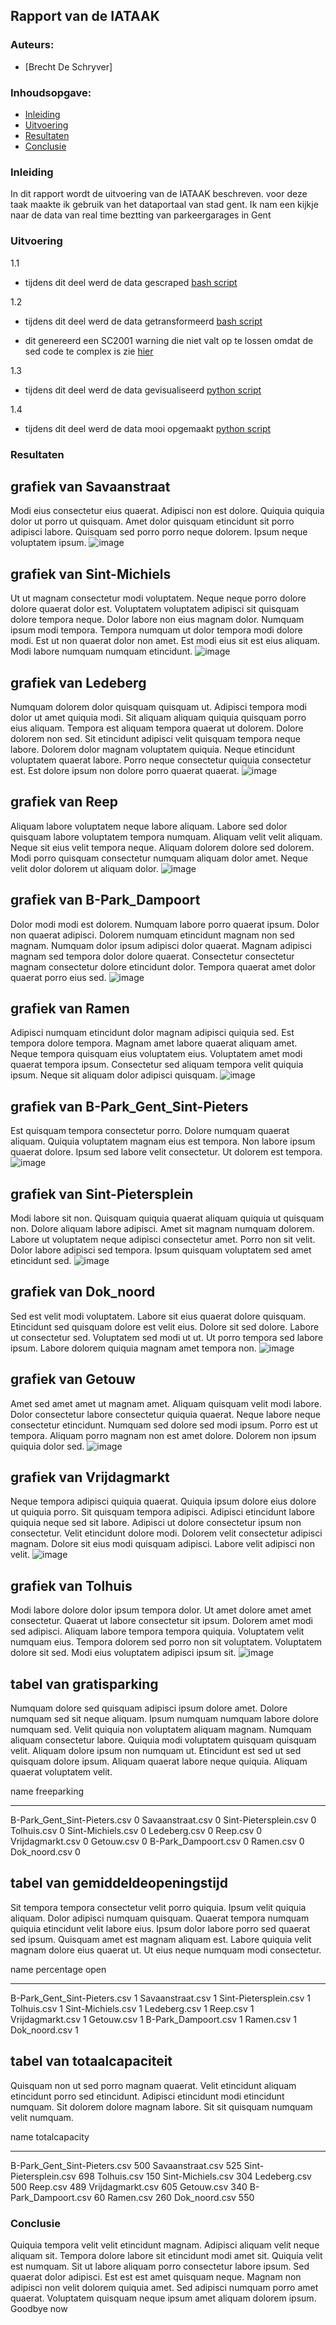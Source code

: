 ## Rapport van de IATAAK
### Auteurs:
 - [Brecht De Schryver]
### Inhoudsopgave:
 - [Inleiding](#inleiding)
 - [Uitvoering](#uitvoering)
 - [Resultaten](#resultaten)
 - [Conclusie](#conclusie)
### Inleiding
In dit rapport wordt de uitvoering van de IATAAK beschreven. voor deze taak maakte ik gebruik van het dataportaal van stad gent. Ik nam een kijkje naar de data van real time beztting van parkeergarages in Gent
### Uitvoering
1.1
 - tijdens dit deel werd de data gescraped
[bash script](https://github.com/BrechtDeSchryver/iataak/blob/main/scripts/webscraper.sh)

1.2
 - tijdens dit deel werd de data getransformeerd
[bash script](https://github.com/BrechtDeSchryver/iataak/blob/main/scripts/transform.sh)

 - dit genereerd een SC2001 warning die niet valt op te lossen omdat de sed code te complex is zie [hier](https://www.shellcheck.net/wiki/SC2001)

1.3
 - tijdens dit deel werd de data gevisualiseerd
[python script](https://github.com/BrechtDeSchryver/iataak/blob/main/scripts/analyse.py)

1.4
 - tijdens dit deel werd de data mooi opgemaakt
[python script](https://github.com/BrechtDeSchryver/iataak/blob/main/scripts/report.py)
### Resultaten
## grafiek van Savaanstraat
Modi eius consectetur eius quaerat. Adipisci non est dolore. Quiquia quiquia dolor ut porro ut quisquam. Amet dolor quisquam etincidunt sit porro adipisci labore. Quisquam sed porro porro neque dolorem. Ipsum neque voluptatem ipsum.
![image](https://github.com/BrechtDeSchryver/iataak/blob/main/csvimage/Savaanstraat.csv.png)
## grafiek van Sint-Michiels
Ut ut magnam consectetur modi voluptatem. Neque neque porro dolore dolore quaerat dolor est. Voluptatem voluptatem adipisci sit quisquam dolore tempora neque. Dolor labore non eius magnam dolor. Numquam ipsum modi tempora. Tempora numquam ut dolor tempora modi dolore modi. Est ut non quaerat dolor non amet. Est modi eius sit est eius aliquam. Modi labore numquam numquam etincidunt.
![image](https://github.com/BrechtDeSchryver/iataak/blob/main/csvimage/Sint-Michiels.csv.png)
## grafiek van Ledeberg
Numquam dolorem dolor quisquam quisquam ut. Adipisci tempora modi dolor ut amet quiquia modi. Sit aliquam aliquam quiquia quisquam porro eius aliquam. Tempora est aliquam tempora quaerat ut dolorem. Dolore dolorem non sed. Sit etincidunt adipisci velit quisquam tempora neque labore. Dolorem dolor magnam voluptatem quiquia. Neque etincidunt voluptatem quaerat labore. Porro neque consectetur quiquia consectetur est. Est dolore ipsum non dolore porro quaerat quaerat.
![image](https://github.com/BrechtDeSchryver/iataak/blob/main/csvimage/Ledeberg.csv.png)
## grafiek van Reep
Aliquam labore voluptatem neque labore aliquam. Labore sed dolor quisquam labore voluptatem tempora numquam. Aliquam velit velit aliquam. Neque sit eius velit tempora neque. Aliquam dolorem dolore sed dolorem. Modi porro quisquam consectetur numquam aliquam dolor amet. Neque velit dolor dolorem ut aliquam dolor.
![image](https://github.com/BrechtDeSchryver/iataak/blob/main/csvimage/Reep.csv.png)
## grafiek van B-Park_Dampoort
Dolor modi modi est dolorem. Numquam labore porro quaerat ipsum. Dolor non quaerat adipisci. Dolorem numquam etincidunt magnam non sed magnam. Numquam dolor ipsum adipisci dolor quaerat. Magnam adipisci magnam sed tempora dolor dolore quaerat. Consectetur consectetur magnam consectetur dolore etincidunt dolor. Tempora quaerat amet dolor quaerat porro eius sed.
![image](https://github.com/BrechtDeSchryver/iataak/blob/main/csvimage/B-Park_Dampoort.csv.png)
## grafiek van Ramen
Adipisci numquam etincidunt dolor magnam adipisci quiquia sed. Est tempora dolore tempora. Magnam amet labore quaerat aliquam amet. Neque tempora quisquam eius voluptatem eius. Voluptatem amet modi quaerat tempora ipsum. Consectetur sed aliquam tempora velit quiquia ipsum. Neque sit aliquam dolor adipisci quisquam.
![image](https://github.com/BrechtDeSchryver/iataak/blob/main/csvimage/Ramen.csv.png)
## grafiek van B-Park_Gent_Sint-Pieters
Est quisquam tempora consectetur porro. Dolore numquam quaerat aliquam. Quiquia voluptatem magnam eius est tempora. Non labore ipsum quaerat dolore. Ipsum sed labore velit consectetur. Ut dolorem est tempora.
![image](https://github.com/BrechtDeSchryver/iataak/blob/main/csvimage/B-Park_Gent_Sint-Pieters.csv.png)
## grafiek van Sint-Pietersplein
Modi labore sit non. Quisquam quiquia quaerat aliquam quiquia ut quisquam non. Dolore aliquam labore adipisci. Amet sit magnam numquam dolorem. Labore ut voluptatem neque adipisci consectetur amet. Porro non sit velit. Dolor labore adipisci sed tempora. Ipsum quisquam voluptatem sed amet etincidunt sed.
![image](https://github.com/BrechtDeSchryver/iataak/blob/main/csvimage/Sint-Pietersplein.csv.png)
## grafiek van Dok_noord
Sed est velit modi voluptatem. Labore sit eius quaerat dolore quisquam. Etincidunt sed quisquam dolore est velit eius. Dolore sit sed dolore. Labore ut consectetur sed. Voluptatem sed modi ut ut. Ut porro tempora sed labore ipsum. Labore dolorem quiquia magnam amet tempora non.
![image](https://github.com/BrechtDeSchryver/iataak/blob/main/csvimage/Dok_noord.csv.png)
## grafiek van Getouw
Amet sed amet amet ut magnam amet. Aliquam quisquam velit modi labore. Dolor consectetur labore consectetur quiquia quaerat. Neque labore neque consectetur etincidunt. Numquam sed dolore sed modi ipsum. Porro est ut tempora. Aliquam porro magnam non est amet dolore. Dolorem non ipsum quiquia dolor sed.
![image](https://github.com/BrechtDeSchryver/iataak/blob/main/csvimage/Getouw.csv.png)
## grafiek van Vrijdagmarkt
Neque tempora adipisci quiquia quaerat. Quiquia ipsum dolore eius dolore ut quiquia porro. Sit quisquam tempora adipisci. Adipisci etincidunt labore quiquia neque sed sit labore. Adipisci ut dolore consectetur ipsum non consectetur. Velit etincidunt dolore modi. Dolorem velit consectetur adipisci magnam. Dolore sit eius modi quisquam adipisci. Labore velit adipisci non velit.
![image](https://github.com/BrechtDeSchryver/iataak/blob/main/csvimage/Vrijdagmarkt.csv.png)
## grafiek van Tolhuis
Modi labore dolore dolor ipsum tempora dolor. Ut amet dolore amet amet consectetur. Quaerat ut labore consectetur sit ipsum. Dolorem amet modi sed adipisci. Aliquam labore tempora tempora quiquia. Voluptatem velit numquam eius. Tempora dolorem sed porro non sit voluptatem. Voluptatem dolore sit sed. Modi eius voluptatem adipisci ipsum sit.
![image](https://github.com/BrechtDeSchryver/iataak/blob/main/csvimage/Tolhuis.csv.png)
## tabel van gratisparking
Numquam dolore sed quisquam adipisci ipsum dolore amet. Dolore numquam sed sit neque aliquam. Ipsum numquam numquam labore dolore numquam sed. Velit quiquia non voluptatem aliquam magnam. Numquam aliquam consectetur labore. Quiquia modi voluptatem quisquam quisquam velit. Aliquam dolore ipsum non numquam ut. Etincidunt est sed ut sed quisquam dolore ipsum. Aliquam quaerat labore neque quiquia. Aliquam quaerat voluptatem velit.

name                            freeparking
----------------------------  -------------
B-Park_Gent_Sint-Pieters.csv              0
Savaanstraat.csv                          0
Sint-Pietersplein.csv                     0
Tolhuis.csv                               0
Sint-Michiels.csv                         0
Ledeberg.csv                              0
Reep.csv                                  0
Vrijdagmarkt.csv                          0
Getouw.csv                                0
B-Park_Dampoort.csv                       0
Ramen.csv                                 0
Dok_noord.csv                             0
## tabel van gemiddeldeopeningstijd
Sit tempora tempora consectetur velit porro quiquia. Ipsum velit quiquia aliquam. Dolor adipisci numquam quisquam. Quaerat tempora numquam quiquia etincidunt velit labore eius. Ipsum dolor labore porro sed quaerat sed ipsum. Quisquam amet est magnam aliquam est. Labore quiquia velit magnam dolore eius quaerat ut. Ut eius neque numquam modi consectetur.

name                            percentage open
----------------------------  -----------------
B-Park_Gent_Sint-Pieters.csv                  1
Savaanstraat.csv                              1
Sint-Pietersplein.csv                         1
Tolhuis.csv                                   1
Sint-Michiels.csv                             1
Ledeberg.csv                                  1
Reep.csv                                      1
Vrijdagmarkt.csv                              1
Getouw.csv                                    1
B-Park_Dampoort.csv                           1
Ramen.csv                                     1
Dok_noord.csv                                 1
## tabel van totaalcapaciteit
Quisquam non ut sed porro magnam quaerat. Velit etincidunt aliquam etincidunt porro sed etincidunt. Adipisci etincidunt modi etincidunt numquam. Sit dolorem dolore magnam labore. Sit sit quisquam numquam velit numquam.

name                            totalcapacity
----------------------------  ---------------
B-Park_Gent_Sint-Pieters.csv              500
Savaanstraat.csv                          525
Sint-Pietersplein.csv                     698
Tolhuis.csv                               150
Sint-Michiels.csv                         304
Ledeberg.csv                              500
Reep.csv                                  489
Vrijdagmarkt.csv                          605
Getouw.csv                                340
B-Park_Dampoort.csv                        60
Ramen.csv                                 260
Dok_noord.csv                             550
### Conclusie
Quiquia tempora velit velit etincidunt magnam. Adipisci aliquam velit neque aliquam sit. Tempora dolore labore sit etincidunt modi amet sit. Quiquia velit est numquam. Sit ut labore aliquam porro consectetur labore ipsum. Sed quaerat dolor adipisci. Est est est amet quisquam neque. Magnam non adipisci non velit dolorem quiquia amet. Sed adipisci numquam porro amet quaerat. Voluptatem quisquam neque ipsum amet aliquam dolorem ipsum.
Goodbye now